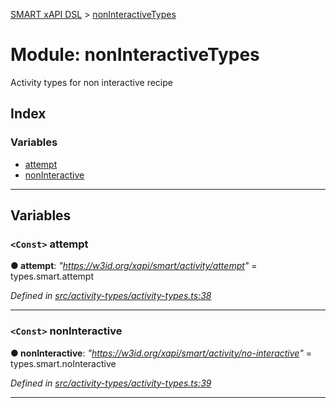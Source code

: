 [SMART xAPI DSL](../README.md) > [nonInteractiveTypes](../modules/noninteractivetypes.md)

# Module: nonInteractiveTypes

Activity types for non interactive recipe

## Index

### Variables

* [attempt](noninteractivetypes.md#attempt)
* [nonInteractive](noninteractivetypes.md#noninteractive)

---

## Variables

<a id="attempt"></a>

### `<Const>` attempt

**● attempt**: *"https://w3id.org/xapi/smart/activity/attempt"* =  types.smart.attempt

*Defined in [src/activity-types/activity-types.ts:38](https://github.com/Gradiant/smart-xapi-dsl/blob/4ed8f5c/src/activity-types/activity-types.ts#L38)*

___
<a id="noninteractive"></a>

### `<Const>` nonInteractive

**● nonInteractive**: *"https://w3id.org/xapi/smart/activity/no-interactive"* =  types.smart.noInteractive

*Defined in [src/activity-types/activity-types.ts:39](https://github.com/Gradiant/smart-xapi-dsl/blob/4ed8f5c/src/activity-types/activity-types.ts#L39)*

___

